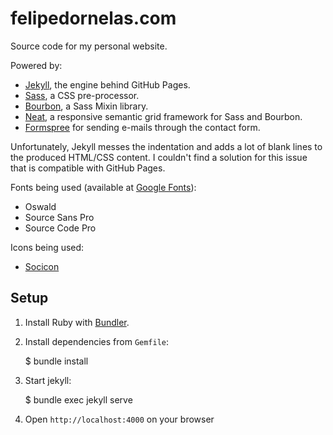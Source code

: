 # felipedornelas.com

Source code for my personal website.

Powered by:

 - [Jekyll](http://jekyllrb.com), the engine behind GitHub Pages.
 - [Sass](http://sass-lang.com), a CSS pre-processor.
 - [Bourbon](http://bourbon.io), a Sass Mixin library.
 - [Neat](http://neat.bourbon.io), a responsive semantic grid framework for Sass and Bourbon.
 - [Formspree](http://formspree.io) for sending e-mails through the contact form.

Unfortunately, Jekyll messes the indentation and adds a lot of blank lines to the produced HTML/CSS content. I couldn't find a solution for this issue that is compatible with GitHub Pages.

Fonts being used (available at [Google Fonts](https://www.google.com/fonts)):

 - Oswald
 - Source Sans Pro
 - Source Code Pro

Icons being used:

 - [Socicon](http://www.socicon.com/)

## Setup

1. Install Ruby with [Bundler](http://bundler.io).

2. Install dependencies from `Gemfile`:

    $ bundle install

3. Start jekyll:

    $ bundle exec jekyll serve

4. Open `http://localhost:4000` on your browser
